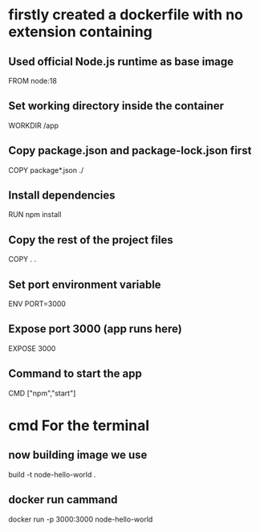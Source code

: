 # firstly created a dockerfile with no extension containing

## Used official Node.js runtime as base image
FROM node:18

## Set working directory inside the container
WORKDIR /app

## Copy package.json and package-lock.json first
COPY package*.json ./

## Install dependencies
RUN npm install

## Copy the rest of the project files
COPY . .

## Set port environment variable
ENV PORT=3000

## Expose port 3000 (app runs here)
EXPOSE 3000

## Command to start the app
CMD ["npm","start"]

# cmd For the terminal

## now building image we use
build -t node-hello-world .

## docker run cammand
docker run -p 3000:3000 node-hello-world

